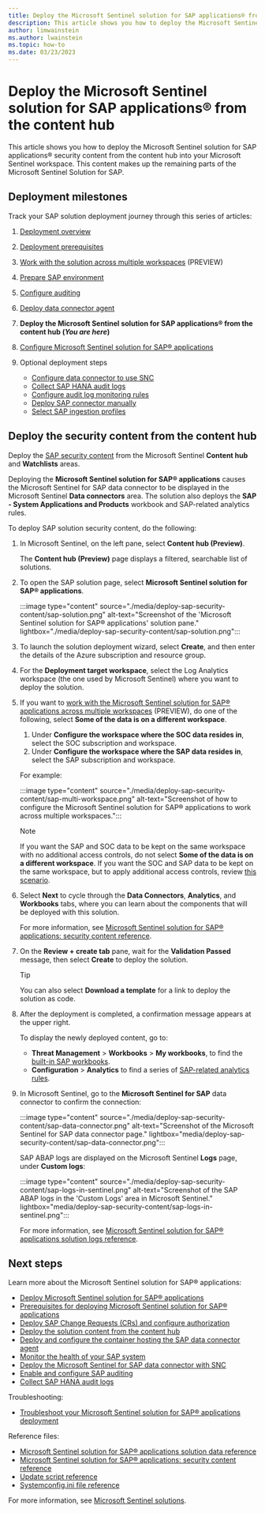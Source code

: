 ```yaml
---
title: Deploy the Microsoft Sentinel solution for SAP applications® from the content hub
description: This article shows you how to deploy the Microsoft Sentinel solution for SAP applications® security content from the content hub into your Microsoft Sentinel workspace. This content makes up the remaining parts of the Microsoft Sentinel Solution for SAP.
author: limwainstein
ms.author: lwainstein
ms.topic: how-to
ms.date: 03/23/2023
---
```


# Deploy the Microsoft Sentinel solution for SAP applications® from the content hub

This article shows you how to deploy the Microsoft Sentinel solution for SAP applications® security content from the content hub into your Microsoft Sentinel workspace. This content makes up the remaining parts of the Microsoft Sentinel Solution for SAP.

## Deployment milestones

Track your SAP solution deployment journey through this series of articles:

1. [Deployment overview](deployment-overview.md)

1. [Deployment prerequisites](prerequisites-for-deploying-sap-continuous-threat-monitoring.md)

1. [Work with the solution across multiple workspaces](cross-workspace.md) (PREVIEW)

1. [Prepare SAP environment](preparing-sap.md)

1. [Configure auditing](configure-audit.md)

1. [Deploy data connector agent](deploy-data-connector-agent-container.md)

1. **Deploy the Microsoft Sentinel solution for SAP applications® from the content hub (*You are here*)**

1. [Configure Microsoft Sentinel solution for SAP® applications](deployment-solution-configuration.md)

1. Optional deployment steps   
   - [Configure data connector to use SNC](configure-snc.md)
   - [Collect SAP HANA audit logs](collect-sap-hana-audit-logs.md)
   - [Configure audit log monitoring rules](configure-audit-log-rules.md)
   - [Deploy SAP connector manually](sap-solution-deploy-alternate.md)
   - [Select SAP ingestion profiles](select-ingestion-profiles.md)

## Deploy the security content from the content hub

Deploy the [SAP security content](sap-solution-security-content.md) from the Microsoft Sentinel **Content hub** and **Watchlists** areas.

Deploying the **Microsoft Sentinel solution for SAP® applications** causes the Microsoft Sentinel for SAP data connector to be displayed in the Microsoft Sentinel **Data connectors** area. The solution also deploys the **SAP - System Applications and Products** workbook and SAP-related analytics rules.

To deploy SAP solution security content, do the following:

1. In Microsoft Sentinel, on the left pane, select **Content hub (Preview)**.

    The **Content hub (Preview)** page displays a filtered, searchable list of solutions.

1. To open the SAP solution page, select **Microsoft Sentinel solution for SAP® applications**.

    :::image type="content" source="./media/deploy-sap-security-content/sap-solution.png" alt-text="Screenshot of the 'Microsoft Sentinel solution for SAP® applications' solution pane." lightbox="./media/deploy-sap-security-content/sap-solution.png":::

1. To launch the solution deployment wizard, select **Create**, and then enter the details of the Azure subscription and resource group.

1. For the **Deployment target workspace**, select the Log Analytics workspace (the one used by Microsoft Sentinel) where you want to deploy the solution. <a id="multi-workspace"></a>

1. If you want to [work with the Microsoft Sentinel solution for SAP® applications across multiple workspaces](cross-workspace.md) (PREVIEW), do one of the following, select **Some of the data is on a different workspace**.
    1. Under **Configure the workspace where the SOC data resides in**, select the SOC subscription and workspace. 
    1. Under **Configure the workspace where the SAP data resides in**, select the SAP subscription and workspace.

    For example:

    :::image type="content" source="./media/deploy-sap-security-content/sap-multi-workspace.png" alt-text="Screenshot of how to configure the Microsoft Sentinel solution for SAP® applications to work across multiple workspaces.":::

    > [!Note]
    > If you want the SAP and SOC data to be kept on the same workspace with no additional access controls, do not select **Some of the data is on a different workspace**. If you want the SOC and SAP data to be kept on the same workspace, but to apply additional access controls, review [this scenario](cross-workspace.md#scenario-2-sap-data-is-kept-in-the-soc-workspace).      

1. Select **Next** to cycle through the **Data Connectors**, **Analytics**, and **Workbooks** tabs, where you can learn about the components that will be deployed with this solution.

    For more information, see [Microsoft Sentinel solution for SAP® applications: security content reference](sap-solution-security-content.md).

1. On the **Review + create tab** pane, wait for the **Validation Passed** message, then select **Create** to deploy the solution.

    > [!TIP]
    > You can also select **Download a template** for a link to deploy the solution as code.

1. After the deployment is completed, a confirmation message appears at the upper right.

    To display the newly deployed content, go to:

    - **Threat Management** > **Workbooks** > **My workbooks**, to find the [built-in SAP workbooks](sap-solution-security-content.md#built-in-workbooks).
    - **Configuration** > **Analytics** to find a series of [SAP-related analytics rules](sap-solution-security-content.md#built-in-analytics-rules).

1. In Microsoft Sentinel, go to the **Microsoft Sentinel for SAP** data connector to confirm the connection:

    :::image type="content" source="./media/deploy-sap-security-content/sap-data-connector.png" alt-text="Screenshot of the Microsoft Sentinel for SAP data connector page." lightbox="media/deploy-sap-security-content/sap-data-connector.png":::

    SAP ABAP logs are displayed on the Microsoft Sentinel **Logs** page, under **Custom logs**:

    :::image type="content" source="./media/deploy-sap-security-content/sap-logs-in-sentinel.png" alt-text="Screenshot of the SAP ABAP logs in the 'Custom Logs' area in Microsoft Sentinel." lightbox="media/deploy-sap-security-content/sap-logs-in-sentinel.png":::

    For more information, see [Microsoft Sentinel solution for SAP® applications solution logs reference](sap-solution-log-reference.md).

## Next steps

Learn more about the Microsoft Sentinel solution for SAP® applications:

- [Deploy Microsoft Sentinel solution for SAP® applications](deployment-overview.md)
- [Prerequisites for deploying Microsoft Sentinel solution for SAP® applications](prerequisites-for-deploying-sap-continuous-threat-monitoring.md)
- [Deploy SAP Change Requests (CRs) and configure authorization](preparing-sap.md)
- [Deploy the solution content from the content hub](deploy-sap-security-content.md)
- [Deploy and configure the container hosting the SAP data connector agent](deploy-data-connector-agent-container.md)
- [Monitor the health of your SAP system](../monitor-sap-system-health.md)
- [Deploy the Microsoft Sentinel for SAP data connector with SNC](configure-snc.md)
- [Enable and configure SAP auditing](configure-audit.md)
- [Collect SAP HANA audit logs](collect-sap-hana-audit-logs.md)

Troubleshooting:

- [Troubleshoot your Microsoft Sentinel solution for SAP® applications deployment](sap-deploy-troubleshoot.md)

Reference files:

- [Microsoft Sentinel solution for SAP® applications solution data reference](sap-solution-log-reference.md)
- [Microsoft Sentinel solution for SAP® applications: security content reference](sap-solution-security-content.md)
- [Update script reference](reference-update.md)
- [Systemconfig.ini file reference](reference-systemconfig.md)

For more information, see [Microsoft Sentinel solutions](../sentinel-solutions.md).
